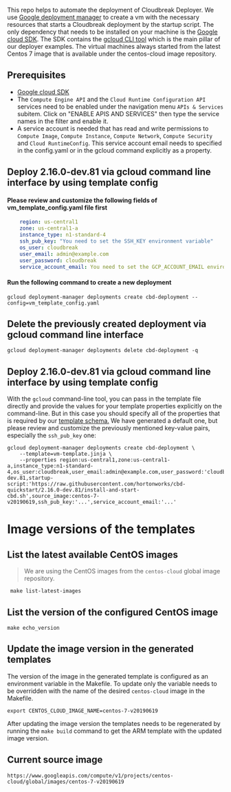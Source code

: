 This repo helps to automate the deployment of Cloudbreak Deployer.
We use [Google deployment manager](https://cloud.google.com/deployment-manager/docs/configuration/templates/create-basic-template) to create a vm with the necessary resources that starts a Cloudbreak deployment by the startup script.
The only dependency that needs to be installed on your machine is the [Google cloud SDK](https://cloud.google.com/sdk/downloads). The SDK contains the [gcloud CLI tool](https://cloud.google.com/sdk/gcloud/) which is the main pillar of our deployer examples.
The virtual machines always started from the latest Centos 7 image that is available under the centos-cloud image repository.

## Prerequisites
 * [Google cloud SDK](https://cloud.google.com/sdk/downloads)
 * The `Compute Engine API` and the `Cloud Runtime Configuration API` services need to be enabled under the navigation menu `APIs & Services` subitem. Click on "ENABLE APIS AND SERVICES" then type the service names in the filter and enable it.
 * A service account is needed that has read and write permissions to `Compute Image`, `Compute Instance`, `Compute Network`, `Compute Security` and `Cloud RuntimeConfig`. This service account email needs to specified in the config.yaml or in the gcloud command explicitly as a property.

## Deploy 2.16.0-dev.81 via gcloud command line interface by using template config

#### Please review and customize the following fields of vm_template_config.yaml file first
```yaml
    region: us-central1
    zone: us-central1-a
    instance_type: n1-standard-4
    ssh_pub_key: "You need to set the SSH_KEY environment variable"
    os_user: cloudbreak
    user_email: admin@example.com
    user_password: cloudbreak
    service_account_email: You need to set the GCP_ACCOUNT_EMAIL environment variable
```

#### Run the following command to create a new deployment

```
gcloud deployment-manager deployments create cbd-deployment --config=vm_template_config.yaml
```

## Delete the previously created deployment via gcloud command line interface

```
gcloud deployment-manager deployments delete cbd-deployment -q
```

## Deploy 2.16.0-dev.81 via gcloud command line interface by using template config
With the `gcloud` command-line tool, you can pass in the template file directly and provide the values for your template properties explicitly on the command-line. But in this case you should specify all of the properties that is required by our [template schema.](vm-template.jinja.schema) We have generated a default one, but please review and customize the previously mentioned key-value pairs, especially the `ssh_pub_key` one:

```
gcloud deployment-manager deployments create cbd-deployment \
    --template=vm-template.jinja \
    --properties region:us-central1,zone:us-central1-a,instance_type:n1-standard-4,os_user:cloudbreak,user_email:admin@example.com,user_password:'cloudbreak',cbd_version:2.16.0-dev.81,startup-script:'https://raw.githubusercontent.com/hortonworks/cbd-quickstart/2.16.0-dev.81/install-and-start-cbd.sh',source_image:centos-7-v20190619,ssh_pub_key:'...',service_account_email:'...'
```

# Image versions of the templates
## List the latest available CentOS images
> We are using the CentOS images from the `centos-cloud` global image repository.
```
 make list-latest-images
```

## List the version of the configured CentOS image
```
make echo_version
```

## Update the image version in the generated templates
The version of the image in the generated template is configured as an environment variable in the Makefile. To update only the variable needs to be overridden with the name of the desired `centos-cloud` image in the Makefile.
```
export CENTOS_CLOUD_IMAGE_NAME=centos-7-v20190619
```
After updating the image version the templates needs to be regenerated by running the `make build` command to get the ARM template with the updated image version.

## Current source image
```
https://www.googleapis.com/compute/v1/projects/centos-cloud/global/images/centos-7-v20190619
```
